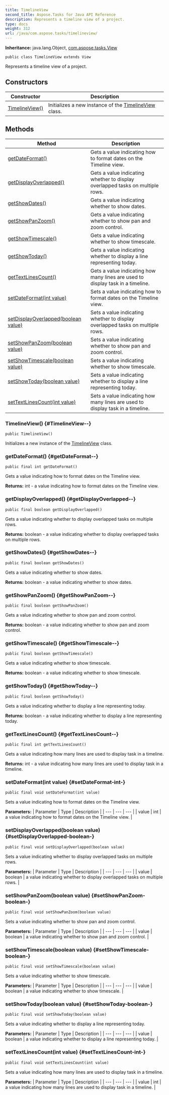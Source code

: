 ```yaml
---
title: TimelineView
second_title: Aspose.Tasks for Java API Reference
description: Represents a timeline view of a project.
type: docs
weight: 312
url: /java/com.aspose.tasks/timelineview/
---
```


**Inheritance:**
java.lang.Object, [com.aspose.tasks.View](../../com.aspose.tasks/view)
```
public class TimelineView extends View
```

Represents a timeline view of a project.
## Constructors

| Constructor | Description |
| --- | --- |
| [TimelineView()](#TimelineView--) | Initializes a new instance of the [TimelineView](../../com.aspose.tasks/timelineview) class. |
## Methods

| Method | Description |
| --- | --- |
| [getDateFormat()](#getDateFormat--) | Gets a value indicating how to format dates on the Timeline view. |
| [getDisplayOverlapped()](#getDisplayOverlapped--) | Gets a value indicating whether to display overlapped tasks on multiple rows. |
| [getShowDates()](#getShowDates--) | Gets a value indicating whether to show dates. |
| [getShowPanZoom()](#getShowPanZoom--) | Gets a value indicating whether to show pan and zoom control. |
| [getShowTimescale()](#getShowTimescale--) | Gets a value indicating whether to show timescale. |
| [getShowToday()](#getShowToday--) | Gets a value indicating whether to display a line representing today. |
| [getTextLinesCount()](#getTextLinesCount--) | Gets a value indicating how many lines are used to display task in a timeline. |
| [setDateFormat(int value)](#setDateFormat-int-) | Sets a value indicating how to format dates on the Timeline view. |
| [setDisplayOverlapped(boolean value)](#setDisplayOverlapped-boolean-) | Sets a value indicating whether to display overlapped tasks on multiple rows. |
| [setShowPanZoom(boolean value)](#setShowPanZoom-boolean-) | Sets a value indicating whether to show pan and zoom control. |
| [setShowTimescale(boolean value)](#setShowTimescale-boolean-) | Sets a value indicating whether to show timescale. |
| [setShowToday(boolean value)](#setShowToday-boolean-) | Sets a value indicating whether to display a line representing today. |
| [setTextLinesCount(int value)](#setTextLinesCount-int-) | Sets a value indicating how many lines are used to display task in a timeline. |
### TimelineView() {#TimelineView--}
```
public TimelineView()
```


Initializes a new instance of the [TimelineView](../../com.aspose.tasks/timelineview) class.

### getDateFormat() {#getDateFormat--}
```
public final int getDateFormat()
```


Gets a value indicating how to format dates on the Timeline view.

**Returns:**
int - a value indicating how to format dates on the Timeline view.
### getDisplayOverlapped() {#getDisplayOverlapped--}
```
public final boolean getDisplayOverlapped()
```


Gets a value indicating whether to display overlapped tasks on multiple rows.

**Returns:**
boolean - a value indicating whether to display overlapped tasks on multiple rows.
### getShowDates() {#getShowDates--}
```
public final boolean getShowDates()
```


Gets a value indicating whether to show dates.

**Returns:**
boolean - a value indicating whether to show dates.
### getShowPanZoom() {#getShowPanZoom--}
```
public final boolean getShowPanZoom()
```


Gets a value indicating whether to show pan and zoom control.

**Returns:**
boolean - a value indicating whether to show pan and zoom control.
### getShowTimescale() {#getShowTimescale--}
```
public final boolean getShowTimescale()
```


Gets a value indicating whether to show timescale.

**Returns:**
boolean - a value indicating whether to show timescale.
### getShowToday() {#getShowToday--}
```
public final boolean getShowToday()
```


Gets a value indicating whether to display a line representing today.

**Returns:**
boolean - a value indicating whether to display a line representing today.
### getTextLinesCount() {#getTextLinesCount--}
```
public final int getTextLinesCount()
```


Gets a value indicating how many lines are used to display task in a timeline.

**Returns:**
int - a value indicating how many lines are used to display task in a timeline.
### setDateFormat(int value) {#setDateFormat-int-}
```
public final void setDateFormat(int value)
```


Sets a value indicating how to format dates on the Timeline view.

**Parameters:**
| Parameter | Type | Description |
| --- | --- | --- |
| value | int | a value indicating how to format dates on the Timeline view. |

### setDisplayOverlapped(boolean value) {#setDisplayOverlapped-boolean-}
```
public final void setDisplayOverlapped(boolean value)
```


Sets a value indicating whether to display overlapped tasks on multiple rows.

**Parameters:**
| Parameter | Type | Description |
| --- | --- | --- |
| value | boolean | a value indicating whether to display overlapped tasks on multiple rows. |

### setShowPanZoom(boolean value) {#setShowPanZoom-boolean-}
```
public final void setShowPanZoom(boolean value)
```


Sets a value indicating whether to show pan and zoom control.

**Parameters:**
| Parameter | Type | Description |
| --- | --- | --- |
| value | boolean | a value indicating whether to show pan and zoom control. |

### setShowTimescale(boolean value) {#setShowTimescale-boolean-}
```
public final void setShowTimescale(boolean value)
```


Sets a value indicating whether to show timescale.

**Parameters:**
| Parameter | Type | Description |
| --- | --- | --- |
| value | boolean | a value indicating whether to show timescale. |

### setShowToday(boolean value) {#setShowToday-boolean-}
```
public final void setShowToday(boolean value)
```


Sets a value indicating whether to display a line representing today.

**Parameters:**
| Parameter | Type | Description |
| --- | --- | --- |
| value | boolean | a value indicating whether to display a line representing today. |

### setTextLinesCount(int value) {#setTextLinesCount-int-}
```
public final void setTextLinesCount(int value)
```


Sets a value indicating how many lines are used to display task in a timeline.

**Parameters:**
| Parameter | Type | Description |
| --- | --- | --- |
| value | int | a value indicating how many lines are used to display task in a timeline. |

